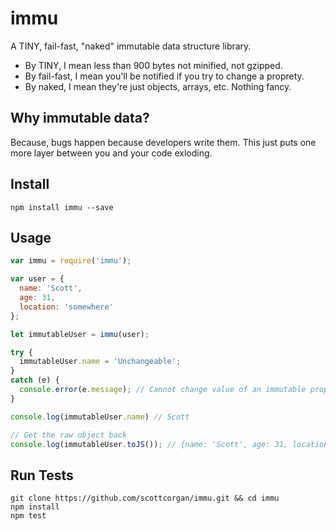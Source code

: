 # immu

A TINY, fail-fast, "naked" immutable data structure library.

* By TINY, I mean less than 900 bytes not minified, not gzipped.
* By fail-fast, I mean you'll be notified if you try to change a proprety.
* By naked, I mean they're just objects, arrays, etc. Nothing fancy.

## Why immutable data?

Because, bugs happen because developers write them. This just puts one more layer between you and your code exloding.

## Install

```
npm install immu --save
```

## Usage

```js
var immu = require('immu');

var user = {
  name: 'Scott',
  age: 31,
  location: 'somewhere'
};

let immutableUser = immu(user);

try {
  immutableUser.name = 'Unchangeable';
}
catch (e) {
  console.error(e.message); // Cannot change value of an immutable property
}

console.log(immutableUser.name) // Scott

// Get the raw object back
console.log(immutableUser.toJS()); // {name: 'Scott', age: 31, location: 'somewhere'}
```

## Run Tests

```
git clone https://github.com/scottcorgan/immu.git && cd immu
npm install
npm test
```

